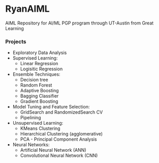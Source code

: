 # RyanAIML
AIML Repository for AI/ML PGP program through UT-Austin from Great Learning


### Projects
* Exploratory Data Analysis
* Supervised Learning:
  * Linear Regression
  * Logisitic Regression
* Ensemble Techniques:
  * Decision tree
  * Random Forest
  * Adaptive Boosting
  * Bagging Classifier
  * Gradient Boosting
* Model Tuning and Feature Selection:
  * GridSearch and RandomizedSearch CV
  * Pipelining
* Unsupervised Learning:
  * KMeans Clustering
  * Hierarchical Clustering (agglomerative)
  * PCA - Principal Component Analysis 
* Neural Networks:
  * Artificial Neural Network (ANN)
  * Convolutional Neural Network (CNN)

